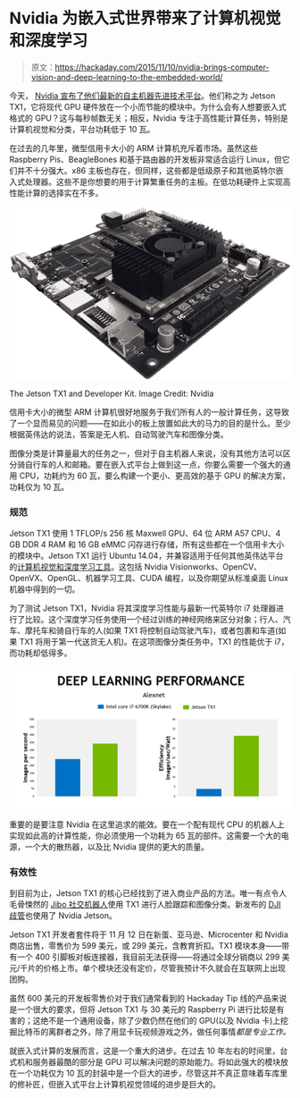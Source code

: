 # Nvidia 为嵌入式世界带来了计算机视觉和深度学习

> 原文：<https://hackaday.com/2015/11/10/nvidia-brings-computer-vision-and-deep-learning-to-the-embedded-world/>

今天， [Nvidia 宣布了他们最新的自主机器先进技术平台](http://nvidianews.nvidia.com/)。他们称之为 Jetson TX1，它将现代 GPU 硬件放在一个小而节能的模块中。为什么会有人想要嵌入式格式的 GPU？这与每秒帧数无关；相反，Nvidia 专注于高性能计算任务，特别是计算机视觉和分类，平台功耗低于 10 瓦。

在过去的几年里，微型信用卡大小的 ARM 计算机充斥着市场。虽然这些 Raspberry Pis、BeagleBones 和基于路由器的开发板非常适合运行 Linux，但它们并不十分强大。x86 主板也存在，但同样，这些都是低级原子和其他英特尔嵌入式处理器。这些不是你想要的用于计算繁重任务的主板。在低功耗硬件上实现高性能计算的选择实在不多。

![Nvidia](img/9ce33b9544e038ef67491d075efb387f.png)

The Jetson TX1 and Developer Kit. Image Credit: Nvidia

信用卡大小的微型 ARM 计算机很好地服务于我们所有人的一般计算任务，这导致了一个显而易见的问题——在如此小的板上放置如此大的马力的目的是什么。至少根据英伟达的说法，答案是无人机、自动驾驶汽车和图像分类。

图像分类是计算量最大的任务之一，但对于自主机器人来说，没有其他方法可以区分骑自行车的人和邮箱。要在嵌入式平台上做到这一点，你要么需要一个强大的通用 CPU，功耗约为 60 瓦，要么构建一个更小、更高效的基于 GPU 的解决方案，功耗仅为 10 瓦。

### 规范

Jetson TX1 使用 1 TFLOP/s 256 核 Maxwell GPU、64 位 ARM A57 CPU、4 GB DDR 4 RAM 和 16 GB eMMC 闪存进行存储，所有这些都在一个信用卡大小的模块中。Jetson TX1 运行 Ubuntu 14.04，并兼容适用于任何其他英伟达平台的[计算机视觉和深度学习工具](https://developer.nvidia.com/embedded-computing)。这包括 Nvidia Visionworks、OpenCV、OpenVX、OpenGL、机器学习工具、CUDA 编程，以及你期望从标准桌面 Linux 机器中得到的一切。

为了测试 Jetson TX1，Nvidia 将其深度学习性能与最新一代英特尔 i7 处理器进行了比较。这个深度学习任务使用一个经过训练的神经网络来区分对象；行人、汽车、摩托车和骑自行车的人(如果 TX1 将控制自动驾驶汽车)，或者包裹和车道(如果 TX1 将用于第一代送货无人机)。在这项图像分类任务中，TX1 的性能优于 i7，而功耗却低得多。

![Deep-Learning](img/c3c29172775d4c1a6251e9ce2f998d07.png)

重要的是要注意 Nvidia 在这里追求的能效。要在一个配有现代 CPU 的机器人上实现如此高的计算性能，你必须使用一个功耗为 65 瓦的部件。这需要一个大的电源，一个大的散热器，以及比 Nvidia 提供的更大的质量。

### 有效性

到目前为止，Jetson TX1 的核心已经找到了进入商业产品的方法。唯一有点令人毛骨悚然的 [Jibo 社交机器人](https://www.jibo.com/)使用 TX1 进行人脸跟踪和图像分类。新发布的 [DJI 歧管](https://developer.dji.com/manifold/)也使用了 Nvidia Jetson。

Jetson TX1 开发者套件将于 11 月 12 日在新蛋、亚马逊、Microcenter 和 Nvidia 商店出售，零售价为 599 美元，或 299 美元，含教育折扣。TX1 模块本身——带有一个 400 引脚板对板连接器，我目前无法获得——将通过全球分销商以 299 美元/千片的价格上市。单个模块还没有定价，尽管我预计不久就会在互联网上出现团购。

虽然 600 美元的开发板零售价对于我们通常看到的 Hackaday Tip 线的产品来说是一个很大的要求，但将 Jetson TX1 与 30 美元的 Raspberry Pi 进行比较是有害的；这绝不是一个通用设备，除了少数仍然在他们的 GPU(以及 Nvidia 卡)上挖掘比特币的离群者之外，除了用显卡玩视频游戏之外，做任何事情*都是专业工作。*

就嵌入式计算的发展而言，这是一个重大的进步。在过去 10 年左右的时间里，台式机和服务器最酷的部分是 GPU 可以解决问题的原始能力。将如此强大的模块放在一个功耗仅为 10 瓦的封装中是一个巨大的进步，尽管这并不真正意味着车库里的修补匠，但嵌入式平台上计算机视觉领域的进步是巨大的。